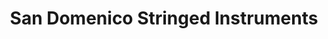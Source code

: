 ---
title: "San Domenico Stringed Instruments"
url: /cardiff/san-domenico-stringed-instruments/
shop: Instrumente
---